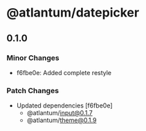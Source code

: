 # @atlantum/datepicker

## 0.1.0
### Minor Changes

- f6fbe0e: Added complete restyle

### Patch Changes

- Updated dependencies [f6fbe0e]
  - @atlantum/input@0.1.7
  - @atlantum/theme@0.1.9
